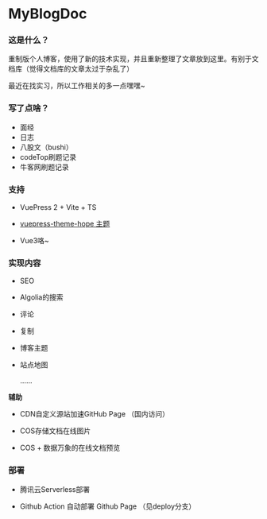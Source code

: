 # MyBlogDoc

### 这是什么？

重制版个人博客，使用了新的技术实现，并且重新整理了文章放到这里。有别于文档库（觉得文档库的文章太过于杂乱了）

最近在找实习，所以工作相关的多一点嘿嘿~

### 写了点啥？

- 面经
- 日志
- 八股文（bushi）
- codeTop刷题记录
- 牛客网刷题记录

### 支持

- VuePress 2 + Vite  + TS
- [vuepress-theme-hope 主题](https://vuepress-theme-hope.github.io/v2/zh/)

- Vue3咯~

### 实现内容

- SEO

- Algolia的搜索

- 评论

- 复制

- 博客主题

- 站点地图

  ......

**辅助**

- CDN自定义源站加速GitHub Page （国内访问）

- COS存储文档在线图片

- COS + 数据万象的在线文档预览

### 部署

- 腾讯云Serverless部署

- Github Action 自动部署 Github Page （见deploy分支）
